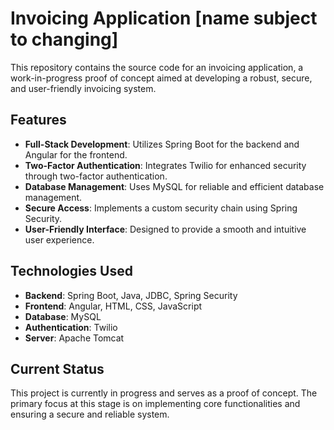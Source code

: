 # Invoicing Application [name subject to changing]

This repository contains the source code for an invoicing application, a work-in-progress proof of concept aimed at developing a robust, secure, and user-friendly invoicing system.

## Features

- **Full-Stack Development**: Utilizes Spring Boot for the backend and Angular for the frontend.
- **Two-Factor Authentication**: Integrates Twilio for enhanced security through two-factor authentication.
- **Database Management**: Uses MySQL for reliable and efficient database management.
- **Secure Access**: Implements a custom security chain using Spring Security.
- **User-Friendly Interface**: Designed to provide a smooth and intuitive user experience.

## Technologies Used

- **Backend**: Spring Boot, Java, JDBC, Spring Security
- **Frontend**: Angular, HTML, CSS, JavaScript
- **Database**: MySQL
- **Authentication**: Twilio
- **Server**: Apache Tomcat

## Current Status

This project is currently in progress and serves as a proof of concept. The primary focus at this stage is on implementing core functionalities and ensuring a secure and reliable system.
